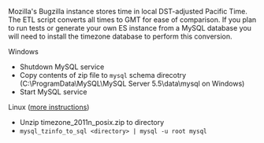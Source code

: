 
Mozilla's Bugzilla instance stores time in local DST-adjusted Pacific Time.
The ETL script converts all times to GMT for ease of comparison.  If you plan to
run tests or generate your own ES instance from a MySQL database
you will need to install the timezone database to perform this conversion.

Windows

  * Shutdown MySQL service
  * Copy contents of zip file to ```mysql``` schema direcotry (C:\ProgramData\MySQL\MySQL Server 5.5\data\mysql on Windows)
  * Start MySQL service

Linux ([more instructions](http://dev.mysql.com/doc/refman/4.1/en/mysql-tzinfo-to-sql.html))

  * Unzip timezone_2011n_posix.zip to directory
  * ```mysql_tzinfo_to_sql <directory> | mysql -u root mysql```



